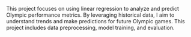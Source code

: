This project focuses on using linear regression to analyze and predict Olympic performance metrics. By leveraging historical data, I aim to understand trends and make predictions for future Olympic games. This project includes data preprocessing, model training, and evaluation.
